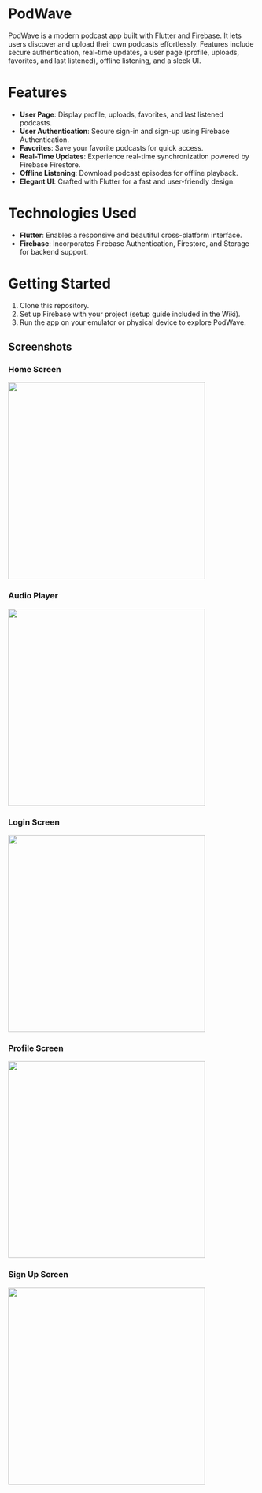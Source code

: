 # PodWave
PodWave is a modern podcast app built with Flutter and Firebase. It lets users discover and upload their own podcasts effortlessly. Features include secure authentication, real-time updates, a user page (profile, uploads, favorites, and last listened), offline listening, and a sleek UI.

# Features
- **User Page**: Display profile, uploads, favorites, and last listened podcasts.
- **User Authentication**: Secure sign-in and sign-up using Firebase Authentication.
- **Favorites**: Save your favorite podcasts for quick access.
- **Real-Time Updates**: Experience real-time synchronization powered by Firebase Firestore.
- **Offline Listening**: Download podcast episodes for offline playback.
- **Elegant UI**: Crafted with Flutter for a fast and user-friendly design.

# Technologies Used
- **Flutter**: Enables a responsive and beautiful cross-platform interface.
- **Firebase**: Incorporates Firebase Authentication, Firestore, and Storage for backend support.

# Getting Started
1. Clone this repository.
2. Set up Firebase with your project (setup guide included in the Wiki).
3. Run the app on your emulator or physical device to explore PodWave.

## Screenshots

### Home Screen
<img src="screenshots/Home%20screen%20screenshot.png" width="400"/>

### Audio Player
<img src="screenshots/Audio%20player%20screenshot.png" width="400"/>

### Login Screen
<img src="screenshots/Log%20in%20screeshot.png" width="400"/>

### Profile Screen
<img src="screenshots/Profil%20screen%20screenshot.png" width="400"/>

### Sign Up Screen
<img src="screenshots/Sign%20up%20screenshot.png" width="400"/>

